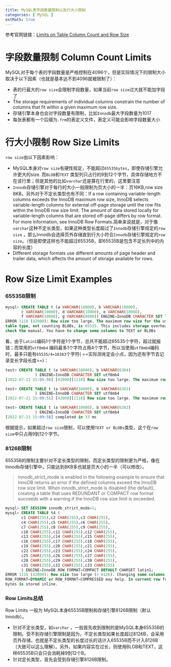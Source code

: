 ```yaml
---
title: MySQL表字段数量限制以及行大小限制
categories: [ MySQL ]
extMath: true
---
```


参考官网链接：[Limits on Table Column Count and Row Size](https://dev.mysql.com/doc/mysql-reslimits-excerpt/5.6/en/column-count-limit.html)

# 字段数量限制 Column Count Limits

MySQL对于每个表的字段数量是严格控制在4096个，但是实际情况下的限制大小取决于以下因素（也就是基本达不到4096就被限制了）：

- 表的行最大的`row size`会限制字段数量，如果当前`row size`过大就不能加字段了
- The storage requirements of individual columns constrain the number of columns that fit within a given maximum row
  size.
- 存储引擎本身也会对字段数量有限制，比如`Innodb`最大字段数量为1017
- 每张表都有一个后缀为`.frm`的表定义文件，表定义可能会影响字段数量大小

# 行大小限制 Row Size Limits

`row size`由以下因素影响：

- MySQL本身对`row size`有硬性规定，不能超过`65535bytes`，即使存储引擎允许更大的size. 而`BLOB`和`TEXT`
  类型列只占行的9到12个字节，具体存储地方不在该行里；但是其他的比如`varchar`还是算在行里的，这里要注意
- `Innodb`存储引擎对于每行的大小一般限制为页大小的一半：页16KB,row size 8KB。另外对于不定长类型也有不同：If a row
  containing variable-length columns exceeds the InnoDB maximum row size, InnoDB selects variable-length columns for
  external off-page storage until the row fits within the InnoDB row size limit. The amount of data stored locally for
  variable-length columns that are stored off-page differs by row format. For more information, see InnoDB Row
  Formats.简单来说就是，对于像`varchar`这种不定长类型，如果这种类型长度超过了`Innodb`存储引擎规定的`row size`
  ，那么Innodb会选择页外存储直到行大小符合`Innodb`存储引擎规定的`row size`。（但是即使这样也不能超过65535B，即65535B是包含不定长列中的内容的长度）
- Different storage formats use different amounts of page header and trailer data, which affects the amount of storage
  available for rows.

# Row Size Limit Examples

### 65535B限制

```sql
mysql> CREATE TABLE t (a VARCHAR(10000), b VARCHAR(10000),
       c VARCHAR(10000), d VARCHAR(10000), e VARCHAR(10000),
       f VARCHAR(10000), g VARCHAR(6000)) ENGINE=InnoDB CHARACTER SET latin1;
ERROR 1118 (42000): Row size too large. The maximum row size for the used
table type, not counting BLOBs, is 65535. This includes storage overhead,
check the manual. You have to change some columns to TEXT or BLOBs
```

看，由于`Latin1`编码1个字符是1个字节，总共不能超过65535个字符，超过就报错；而常用的`utf8mb4`
编码最多1个字符占用4个字节，所以当使用`utf8mb4`编码时，最多只能有`65535/4=16383`个字符(
==实际测肯定会小点，因为还有字节去记录变长字段长度==)：

```sql
test> CREATE TABLE t (a VARCHAR(10000), b VARCHAR(6384)
             ) ENGINE=InnoDB CHARACTER SET utf8mb4
[2022-07-21 15:05:56] [42000][1118] Row size too large. The maximum row size for the used table type, not counting BLOBs, is 65535. This includes storage overhead, check the manual. You have to change some columns to TEXT or BLOBs

test> CREATE TABLE t (a VARCHAR(10000), b VARCHAR(6383)
             ) ENGINE=InnoDB CHARACTER SET utf8mb4
[2022-07-21 15:09:51] [42000][1118] Row size too large. The maximum row size for the used table type, not counting BLOBs, is 65535. This includes storage overhead, check the manual. You have to change some columns to TEXT or BLOBs

test> CREATE TABLE t (a VARCHAR(10000), b VARCHAR(6382)
             ) ENGINE=InnoDB CHARACTER SET utf8mb4
[2022-07-21 15:09:58] completed in 33 ms
```

根据提示，如果超过`row size`限制，可以使用`TEXT or BLOBs`类型，这个在`row size`中只占用9到12个字节。

### 8126B限制

65535B的限制主要针对不定长类型的限制，而定长类型的限制更为严格，像在Innodb存储引擎中，只能达到8KB多也就是页大小的一半（可以修改）。

> innodb_strict_mode is enabled in the following example to ensure that InnoDB returns an error if the defined columns
> exceed the InnoDB row size limit. When innodb_strict_mode is disabled (the default), creating a table that uses
> REDUNDANT or COMPACT row format succeeds with a warning if the InnoDB row size limit is exceeded.

```sql
mysql> SET SESSION innodb_strict_mode=1;
mysql> CREATE TABLE t4 (
       c1 CHAR(255),c2 CHAR(255),c3 CHAR(255),
       c4 CHAR(255),c5 CHAR(255),c6 CHAR(255),
       c7 CHAR(255),c8 CHAR(255),c9 CHAR(255),
       c10 CHAR(255),c11 CHAR(255),c12 CHAR(255),
       c13 CHAR(255),c14 CHAR(255),c15 CHAR(255),
       c16 CHAR(255),c17 CHAR(255),c18 CHAR(255),
       c19 CHAR(255),c20 CHAR(255),c21 CHAR(255),
       c22 CHAR(255),c23 CHAR(255),c24 CHAR(255),
       c25 CHAR(255),c26 CHAR(255),c27 CHAR(255),
       c28 CHAR(255),c29 CHAR(255),c30 CHAR(255),
       c31 CHAR(255),c32 CHAR(255),c33 CHAR(255)
       ) ENGINE=InnoDB ROW_FORMAT=COMPACT DEFAULT CHARSET latin1;
ERROR 1118 (42000): Row size too large (> 8126). Changing some columns to TEXT or BLOB or using
ROW_FORMAT=DYNAMIC or ROW_FORMAT=COMPRESSED may help. In current row format, BLOB prefix of 768
bytes is stored inline.
```

### Row Limits总结

Row Limits 一般为 MySQL本身65535B限制和存储引擎8126B限制（默认Innodb）。

- 针对不定长类型，如`varchar`
  ，一般首先收到限制的是MySQL本身65535B的限制。受不到存储引擎限制是因为，不定长类型如果长度超过8126B，会采用页外存储，也就是不定长类型的长度过长的话计入65535B而不计入8126B（大致可以这么理解）。另外，如果内容实在过长，则使用BLOB和TEXT，这样65535B只会只会消耗掉9到12个B。
- 针对定长类型，首先会受到存储引擎8126B限制。
